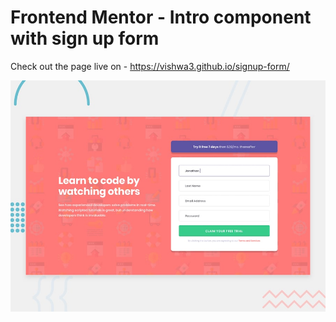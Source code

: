 # Frontend Mentor - Intro component with sign up form

Check out the page live on - https://vishwa3.github.io/signup-form/

![Design preview for the Intro component with sign up form coding challenge](./design/desktop-preview.jpg)


